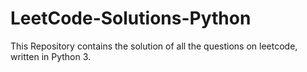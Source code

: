 ﻿# LeetCode-Solutions-Python
 This Repository contains the solution of all the questions on leetcode, written in Python 3.

